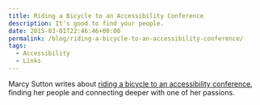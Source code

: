 ```yaml
---
title: Riding a Bicycle to an Accessibility Conference
description: It's good to find your people.
date: 2015-03-01T22:46:46+00:00
permalink: /blog/riding-a-bicycle-to-an-accessibility-conference/
tags:
  - Accessibility
  - Links
---
```


Marcy Sutton writes about [riding a bicycle to an accessibility conference](https://the-pastry-box-project.net/marcy-sutton/2015-february-26), finding her people and connecting deeper with one of her passions.